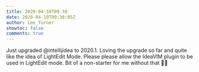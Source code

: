 ```yaml
---
title: 2020-04-10T09-38
date: 2020-04-10T09:38:05Z
author: Lee Turner
showtoc: false
comments: true
---
```


Just upgraded @intellijidea to 2020.1. Loving the upgrade so far and quite like the idea of LightEdit Mode. Please please allow the IdeaVIM plugin to be used in LightEdit mode. Bit of a non-starter for me without that 🙏🏻

